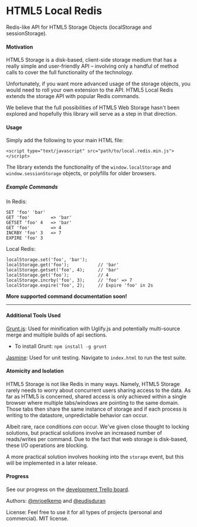 HTML5 Local Redis
=================

Redis-like API for HTML5 Storage Objects (localStorage and sessionStorage).

#### Motivation

HTML5 Storage is a disk-based, client-side storage medium that has a really simple and user-friendly API – involving only a handful of method calls to cover the full functionality of the technology.

Unfortunately, if you want more advanced usage of the storage objects, you would need to roll your own extension to the API. HTML5 Local Redis extends the storage API with popular Redis commands.

We believe that the full possibilities of HTML5 Web Storage hasn't been explored and hopefully this library will serve as a step in that direction.

#### Usage

Simply add the following to your main HTML file:

    <script type="text/javascript" src="path/to/local.redis.min.js"></script>

The library extends the functionality of the `window.localStorage`
and `window.sessionStorage` objects, or polyfills for older browsers.


##### Example Commands

In Redis:

```
SET 'foo' 'bar'
GET 'foo'        => 'bar'
GETSET 'foo' 4   => 'bar'
GET 'foo'        => 4
INCRBY 'foo' 3   => 7
EXPIRE 'foo' 3
```

Local Redis:

```
localStorage.set('foo', 'bar');
localStorage.get('foo');           // 'bar'
localStorage.getset('foo', 4);     // 'bar'
localStorage.get('foo');           // 4
localStorage.incrby('foo', 3);     // 'foo' => 7
localStorage.expire('foo', 2);     // Expire 'foo' in 2s
```

**More supported command documentation soon!**

***

#### Additional Tools Used

[Grunt.js](https://github.com/cowboy/grunt): Used for minification with Uglify.js and potentially multi-source merge and multiple builds of api sections.

* To install Grunt: `npm install -g grunt`

[Jasmine](http://pivotal.github.com/jasmine/): Used for unit testing. Navigate to `index.html` to run the test suite.

#### Atomicity and Isolation

HTML5 Storage is not like Redis in many ways. Namely, HTML5 Storage rarely needs to worry about concurrent users sharing access to the data. As far as HTML5 is concerned, shared access is only achieved within a single browser where multiple tabs/windows are pointing to the same domain. Those tabs then share the same instance of storage and if each process is writing to the datastore, unpredictable behavior can occur.

Albeit rare, race conditions *can* occur. We've given close thought to locking solutions, but practical solutions involve an increased number of reads/writes per command. Due to the fact that web storage is disk-based, these I/O operations are blocking.

A more practical solution involves hooking into the `storage` event, but this will be implemented in a later release.

#### Progress

See our progress on the [development Trello board](http://bit.ly/NYgW7c).

Authors: [@mrjoelkemp](https://twitter.com/mrjoelkemp) and [@eudisduran](https://twitter.com/eudisduran)

License: Feel free to use it for all types of projects (personal and commercial). MIT license.